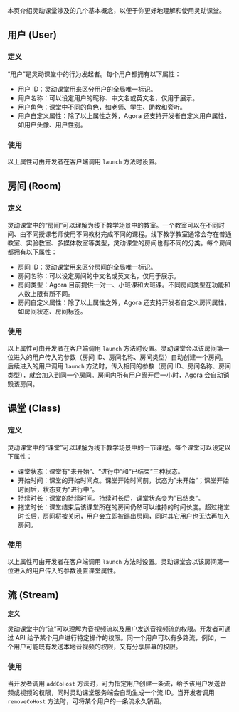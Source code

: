 本页介绍灵动课堂涉及的几个基本概念，以便于你更好地理解和使用灵动课堂。

## 用户 (User)

### 定义

“用户”是灵动课堂中的行为发起者。每个用户都拥有以下属性：

-   用户 ID：灵动课堂用来区分用户的全局唯一标识。
-   用户名称：可以设定用户的昵称、中文名或英文名，仅用于展示。
-   用户角色：课堂中不同的角色，如老师、学生、助教和旁听。
-   用户自定义属性：除了以上属性之外，Agora 还支持开发者自定义用户属性，如用户头像、用户性别。

### 使用

以上属性可由开发者在客户端调用 `launch` 方法时设置。

## 房间 (Room)

### 定义

灵动课堂中的“房间”可以理解为线下教学场景中的教室。一个教室可以在不同时间、由不同授课老师使用不同教材完成不同的课程。线下教学教室通常会存在普通教室、实验教室、多媒体教室等类型，灵动课堂的房间也有不同的分类。每个房间都拥有以下属性：

-   房间 ID：灵动课堂用来区分房间的全局唯一标识。
-   房间名称：可以设定房间的中文名或英文名，仅用于展示。
-   房间类型：Agora 目前提供一对一、小班课和大班课。不同房间类型在功能和人数上限有所不同。
-   房间自定义属性：除了以上属性之外，Agora 还支持开发者自定义房间属性，如房间状态、房间标签。

### 使用

以上属性可由开发者在客户端调用 `launch` 方法时设置。灵动课堂会以该房间第一位进入的用户传入的参数（房间 ID、房间名称、房间类型）自动创建一个房间。后续进入的用户调用 `launch` 方法时，传入相同的参数（房间 ID、房间名称、房间类型），就会加入到同一个房间。房间内所有用户离开后一小时，Agora 会自动销毁该房间。

## 课堂 (Class)

### 定义

灵动课堂中的“课堂”可以理解为线下教学场景中的一节课程。每个课堂可以设定以下属性：

-   课堂状态：课堂有“未开始”、“进行中”和“已结束”三种状态。
-   开始时间：课堂的开始时间点。课堂开始时间前，状态为”未开始“；课堂开始时间后，状态变为“进行中”。
-   持续时长：课堂的持续时间。持续时长后，课堂状态变为”已结束“。
-   拖堂时长：课堂结束后该课堂所在的房间仍然可以维持的时间长度。超过拖堂时长后，房间将被关闭，用户会立即被踢出房间，同时其它用户也无法再加入房间。

### 使用

以上属性可由开发者在客户端调用 `launch` 方法时设置。灵动课堂会以该房间第一位进入的用户传入的参数设置课堂属性。

## 流 (Stream)

**定义**

灵动课堂中的“流”可以理解为音视频流以及用户发送音视频流的权限。开发者可通过 API 给予某个用户进行特定操作的权限。同一个用户可以有多路流，例如，一个用户可能既有发送本地音视频的权限，又有分享屏幕的权限。

### 使用

当开发者调用 `addCoHost` 方法时，可为指定用户创建一条流，给予该用户发送音频或视频的权限，同时灵动课堂服务端会自动生成一个流 ID。当开发者调用 `removeCoHost` 方法时，可将某个用户的一条流永久销毁。
